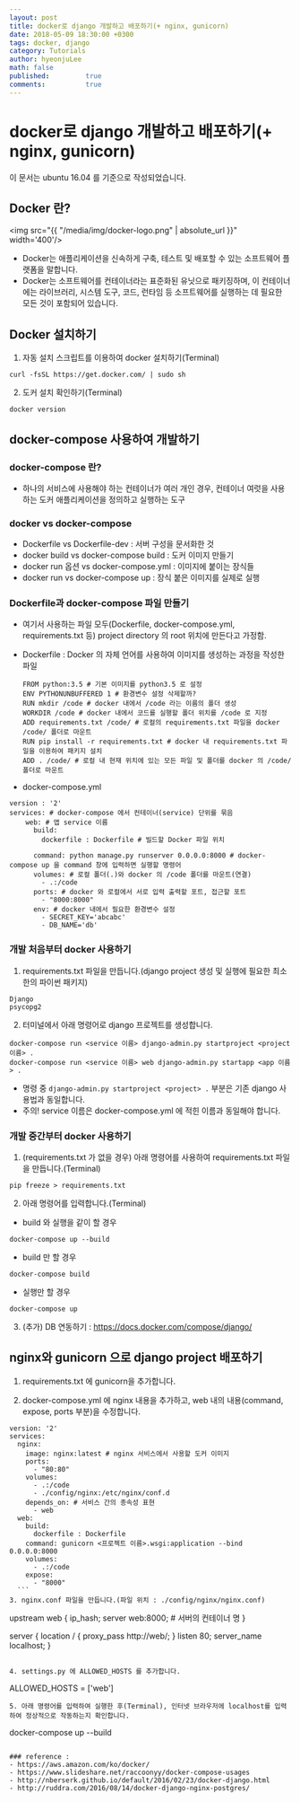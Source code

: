 ```yaml
---
layout: post
title: docker로 django 개발하고 배포하기(+ nginx, gunicorn)
date: 2018-05-09 18:30:00 +0300
tags: docker, django
category: Tutorials
author: hyeonjuLee
math: false
published:         true
comments:          true
---
```


# docker로 django 개발하고 배포하기(+ nginx, gunicorn)

이 문서는 ubuntu 16.04 를 기준으로 작성되었습니다.

## Docker 란?
<img src="{{ "/media/img/docker-logo.png" | absolute_url }}" width='400'/>
- Docker는 애플리케이션을 신속하게 구축, 테스트 및 배포할 수 있는 소프트웨어 플랫폼을 말합니다.
- Docker는 소프트웨어를 컨테이너라는 표준화된 유닛으로 패키징하며, 이 컨테이너에는 라이브러리, 시스템 도구, 코드, 런타임 등 소프트웨어를 실행하는 데 필요한 모든 것이 포함되어 있습니다.

## Docker 설치하기
1. 자동 설치 스크립트를 이용하여 docker 설치하기(Terminal)
```
curl -fsSL https://get.docker.com/ | sudo sh
```
2. 도커 설치 확인하기(Terminal)
```
docker version
```

## docker-compose 사용하여 개발하기

### docker-compose 란?
- 하나의 서비스에 사용해야 하는 컨테이너가 여러 개인 경우, 컨테이너 여럿을 사용하는 도커 애플리케이션을 정의하고 실행하는 도구

### docker vs docker-compose
- Dockerfile vs Dockerfile-dev : 서버 구성을 문서화한 것
- docker build vs docker-compose build : 도커 이미지 만들기
- docker run 옵션 vs docker-compose.yml : 이미지에 붙이는 장식들
- docker run vs docker-compose up : 장식 붙은 이미지를 실제로 실행


### Dockerfile과 docker-compose 파일 만들기
- 여기서 사용하는 파일 모두(Dockerfile, docker-compose.yml, requirements.txt 등) project directory 의 root 위치에 만든다고 가정함.

- Dockerfile : Docker 의 자체 언어를 사용하여 이미지를 생성하는 과정을 작성한 파일
  ```
  FROM python:3.5 # 기본 이미지를 python3.5 로 설정
  ENV PYTHONUNBUFFERED 1 # 환경변수 설정 삭제할까?
  RUN mkdir /code # docker 내에서 /code 라는 이름의 폴더 생성
  WORKDIR /code # docker 내에서 코드를 실행할 폴더 위치를 /code 로 지정
  ADD requirements.txt /code/ # 로컬의 requirements.txt 파일을 docker /code/ 폴더로 마운트
  RUN pip install -r requirements.txt # docker 내 requirements.txt 파일을 이용하여 패키지 설치
  ADD . /code/ # 로컬 내 현재 위치에 있는 모든 파일 및 폴더를 docker 의 /code/ 폴더로 마운트
  ```

- docker-compose.yml
```
version : '2'
services: # docker-compose 에서 컨테이너(service) 단위를 묶음
    web: # 앱 service 이름
      build:
        dockerfile : Dockerfile # 빌드할 Docker 파일 위치

      command: python manage.py runserver 0.0.0.0:8000 # docker-compose up 을 command 창에 입력하면 실행할 명령어
      volumes: # 로컬 폴더(.)와 docker 의 /code 폴더를 마운트(연결)
        - .:/code
      ports: # docker 와 로컬에서 서로 입력 출력할 포트, 접근할 포트
        - "8000:8000"
      env: # docker 내에서 필요한 환경변수 설정
        - SECRET_KEY='abcabc'
        - DB_NAME='db'
```

### 개발 처음부터 docker 사용하기

1. requirements.txt 파일을 만듭니다.(django project 생성 및 실행에 필요한 최소한의 파이썬 패키지)  
  ```
  Django
  psycopg2
  ```

2. 터미널에서 아래 명령어로 django 프로젝트를 생성합니다.
  ```
  docker-compose run <service 이름> django-admin.py startproject <project 이름> .
  docker-compose run <service 이름> web django-admin.py startapp <app 이름> .
  ```

  - 명령 중 `django-admin.py startproject <project> .` 부분은 기존 django 사용법과 동일합니다.
  - 주의! service 이름은 docker-compose.yml 에 적힌 이름과 동일해야 합니다.


### 개발 중간부터 docker 사용하기
1. (requirements.txt 가 없을 경우) 아래 명령어를 사용하여 requirements.txt 파일을 만듭니다.(Terminal)
  ```
  pip freeze > requirements.txt
  ```
2. 아래 명령어를 입력합니다.(Terminal)

  - build 와 실행을 같이 할 경우
  ```
  docker-compose up --build
  ```

  - build 만 할 경우
  ```
  docker-compose build
  ```

  - 실행만 할 경우
  ```
  docker-compose up
  ```

3. (추가) DB 연동하기 : https://docs.docker.com/compose/django/

## nginx와 gunicorn 으로 django project 배포하기

1. requirements.txt 에 gunicorn을 추가합니다.

2. docker-compose.yml 에 nginx 내용을 추가하고, web 내의 내용(command, expose, ports 부분)을 수정합니다.
  ```
  version: '2'
  services:
    nginx:
      image: nginx:latest # nginx 서비스에서 사용할 도커 이미지
      ports:
        - "80:80"
      volumes:
        - .:/code
        - ./config/nginx:/etc/nginx/conf.d
      depends_on: # 서비스 간의 종속성 표현
        - web
    web:  
      build:
        dockerfile : Dockerfile
      command: gunicorn <프로젝트 이름>.wsgi:application --bind 0.0.0.0:8000
      volumes:
        - .:/code
      expose:
        - "8000"
    ```
3. nginx.conf 파일을 만듭니다.(파일 위치 : ./config/nginx/nginx.conf)

  ```
  upstream web {
    ip_hash;
    server web:8000; # 서버의 컨테이너 명
  }

  server {
    location / {
          proxy_pass http://web/;
      }
    listen 80;
    server_name localhost;
  }
  ```

4. settings.py 에 ALLOWED_HOSTS 를 추가합니다.
  ```
  ALLOWED_HOSTS = ['web']
  ```
5. 아래 명령어를 입력하여 실행한 후(Terminal), 인터넷 브라우저에 localhost를 입력하여 정상적으로 작동하는지 확인합니다.
  ```
  docker-compose up --build
  ```

### reference :
- https://aws.amazon.com/ko/docker/
- https://www.slideshare.net/raccoonyy/docker-compose-usages
- http://nberserk.github.io/default/2016/02/23/docker-django.html
- http://ruddra.com/2016/08/14/docker-django-nginx-postgres/
